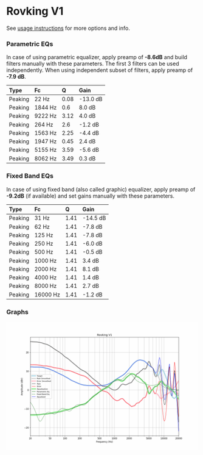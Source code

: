 # Rovking V1
See [usage instructions](https://github.com/jaakkopasanen/AutoEq#usage) for more options and info.

### Parametric EQs
In case of using parametric equalizer, apply preamp of **-8.6dB** and build filters manually
with these parameters. The first 3 filters can be used independently.
When using independent subset of filters, apply preamp of **-7.9 dB**.

| Type    | Fc      |    Q | Gain     |
|:--------|:--------|:-----|:---------|
| Peaking | 22 Hz   | 0.08 | -13.0 dB |
| Peaking | 1844 Hz | 0.6  | 8.0 dB   |
| Peaking | 9222 Hz | 3.12 | 4.0 dB   |
| Peaking | 264 Hz  | 2.6  | -1.2 dB  |
| Peaking | 1563 Hz | 2.25 | -4.4 dB  |
| Peaking | 1947 Hz | 0.45 | 2.4 dB   |
| Peaking | 5155 Hz | 3.59 | -5.6 dB  |
| Peaking | 8062 Hz | 3.49 | 0.3 dB   |

### Fixed Band EQs
In case of using fixed band (also called graphic) equalizer, apply preamp of **-9.2dB**
(if available) and set gains manually with these parameters.

| Type    | Fc       |    Q | Gain     |
|:--------|:---------|:-----|:---------|
| Peaking | 31 Hz    | 1.41 | -14.5 dB |
| Peaking | 62 Hz    | 1.41 | -7.8 dB  |
| Peaking | 125 Hz   | 1.41 | -7.8 dB  |
| Peaking | 250 Hz   | 1.41 | -6.0 dB  |
| Peaking | 500 Hz   | 1.41 | -0.5 dB  |
| Peaking | 1000 Hz  | 1.41 | 3.4 dB   |
| Peaking | 2000 Hz  | 1.41 | 8.1 dB   |
| Peaking | 4000 Hz  | 1.41 | 1.4 dB   |
| Peaking | 8000 Hz  | 1.41 | 2.7 dB   |
| Peaking | 16000 Hz | 1.41 | -1.2 dB  |

### Graphs
![](./Rovking%20V1.png)